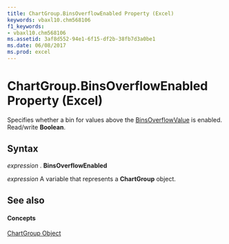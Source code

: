 ```yaml
---
title: ChartGroup.BinsOverflowEnabled Property (Excel)
keywords: vbaxl10.chm568106
f1_keywords:
- vbaxl10.chm568106
ms.assetid: 3af8d552-94e1-6f15-df2b-38fb7d3a0be1
ms.date: 06/08/2017
ms.prod: excel
---
```



# ChartGroup.BinsOverflowEnabled Property (Excel)

Specifies whether a bin for values above the [BinsOverflowValue](Excel.chartgroup.binsoverflowvalue.md) is enabled. Read/write **Boolean**.


## Syntax

 _expression_ . **BinsOverflowEnabled**

 _expression_ A variable that represents a **ChartGroup** object.


## See also


#### Concepts


[ChartGroup Object](Excel.ChartGroup(objec).md)

